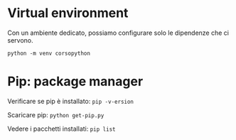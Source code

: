 # Virtual environment

Con un ambiente dedicato, possiamo configurare solo le dipendenze che ci servono.

`python -m venv corsopython`

# Pip: package manager

Verificare se pip è installato: `pip -v-ersion`

Scaricare pip: `python get-pip.py`

Vedere i pacchetti installati: `pip list`
